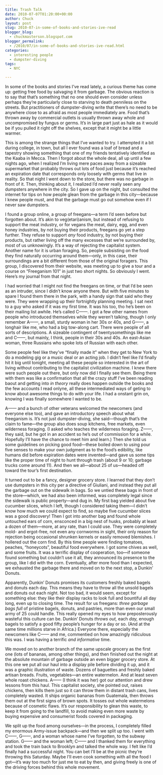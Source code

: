 ```yaml
---
title: Trash Talk
date: 2010-07-07T01:20:00+00:00
author: Chuck
layout: post
slug: 2010-07-in-some-of-books-and-stories-ive-read
blogger_blog:
  - chuckmasterson.blogspot.com
blogger_permalink:
  - /2010/07/in-some-of-books-and-stories-ive-read.html
categories:
  - interesting people
  - dumpster-diving
tags:
  - NYC

---
```


In some of the books and stories I’ve read lately, a curious theme has come up:
getting free food by salvaging it from garbage. The obvious reaction is to say
that that’s something that no one should even consider unless perhaps they’re
particularly close to starving to death penniless on the streets. But
practitioners of dumpster-diving write that there’s no need to be anywhere
close to as afraid as most people immediately are. Food that’s thrown away by
commercial outlets is usually thrown away whole and uncompromised by fungus or
germs. It’s in large part just as hale as it would be if you pulled it right
off the shelves, except that it might be a little warmer.

This is among the strange things that I’ve wanted to try. I attempted it a bit
during college, in town, but all I ever found was a loaf of bread and a
tapestry showing something that one of my friends tentatively identified as the
Kaaba in Mecca. Then I forgot about the whole deal, all up until a few nights
ago, when I realized I’m living mere paces away from a sizeable supermarket
that probably throws out lots of food just because it’s reached an expiration
date that corresponds only loosely with germs that live in reality. So that
night I went down to the store, but there was no garbage in front of it. Then,
thinking about it, I realized I’d never really seen any dumpsters anywhere in
the city. So I gave up on the night, but consulted the internet for tips on how
people glean from the garbage in this city—because I knew people must, and that
the garbage must go out somehow even if I never saw dumpsters.

I found a group online, a group of freegans—a term I’d seen before but
forgotten about. It’s akin to veg(etari)anism, but instead of refusing to
support the meat industry, or for vegans the meat, dairy, egg, and even honey
industries, by not buying their products, freegans go yet a step further. They
refuse to support *any* food industry, by not buying their products, but rather
living off the many excesses that we’re surrounded by, most of us unknowingly.
It’s a way of rejecting the capitalist system. Another name for it is urban
foraging. So, people subsisting on the food they find naturally occurring
around them—only, in this case, their surroundings are a bit different from
those of the original foragers. This group, I discovered from their website,
was meeting up to give a tour and a course on “Freeganism 101” in just two
short nights. So obviously I went. Here’s my journal from that night.

I had worried that I might not find the freegans on time, or that I’d be seen
as an intruder, since I didn’t know anyone there. But with five minutes to
spare I found them there in the park, with a handy sign that said who they
were. They were wrapping up their fortnightly planning meeting. I sat next to a
guy who asked if it was my first time. It was his too, tho he’s been on their
mailing list awhile. He’s called C——. I got a few other names from people who
introduced themselves while they weren’t talking, though I only remember A——, a
small, sturdy woman in her 30s or 40s, and G——, a longhair like me, who had a
big tow-along cart. There were people of all sorts of descriptions. A sizeable
contingent of twentysomethings like me and C——, but mainly, I think, people in
their 30s and 40s. An east-Asian woman, three Russians who spoke lots of
Russian with each other.

Some people feel like they’ve “finally made it” when they get to New York to do
a modeling gig or a music deal or an acting job. I didn’t feel like I’d finally
hit it big until tonight, meeting all these people so interested in the art of
living without contributing to the capitalist civilization machine. I knew
there were such people out there, but only now did I finally see them. Being
there with them was like a confirmation that all the crazy stuff I’ve been
reading baout and getting into *in theory* really does happen outside the books
and the few accounts I read onlyne, all these intermediated ways of geting to
know about awesome things to do with your life. I had a onstant grin on,
knowing I was finally somewhere I wanted to be.

A—— and a bunch of other veterans welcomed the newcomers (and everyone else
too), and gave an introductory speech about what freeganism is. It’s not just
dumpster-diving, she said—though that’s the claim to fame—the group also does
soup kitchens, free markets, even wilderness foraging. (I asked who teaches the
wilderness foraging. Z——, they said, but he got in an accident so he’s out of
commission for a while. Hopefully I’ll have the chance to meet him and learn.)
Then she told us some guidelines on picking good food—these boiled down to
using pour five senses to make your own judgment as to the food’s edibility,
like humans did before expiration dates were invented—and gave us some tips
like the proper time of night to hunt through trash (about 9 or 10; garbage
trucks come around 11). And then we all—about 25 of us—headed off toward the
tour’s first destination.

It turned out to be a fancy, designer grocery store. I learned that they don’t
use dumpsters in this city per a directive of Giuliani, and instead they put
all the garbage out on the sidewalk in bags. So we untied these bags in front
of the store—which, we had also been informed, was completely legal since the
sidewalk is public property—and dug in. My first bag yielded about five
cucumber slices, which I left, though I considered taking them—I didn’t know
how much we could expect to find, so maybe five cucumber slices was a good
discovery! Then I got into another bag and found whole untouched ears of corn,
ensconced in a big nest of husks, probably at least a dozen of them—more, at
any rate, than I could use. They were completely mold- and ergot-free, not even
any cornworms in sight, their only reason for rejection being occasional
shrunken kernels or easily removed blemishes. I hollered out the corn find. By
this time people were finding tomatoes, peaches, “honeycots”, beautiful food
everywhere. I got some chives as well, and some fruits. It was a terrific
display of cooperation, too—if someone found something but couldn’t use it all,
they announced its presence to the group, like I did with the corn. Eventually,
after more food than I expected, we exhausted the garbage there and moved on to
the next stop, a Dunkin’ Donuts.

Apparently, Dunkin’ Donuts promises its customers freshly baked bagels and
donuts each day. This means they have to throw all the unsold bagels and donuts
out each night. Not too bad, it would seem, except for something else: they
like their display racks to look full and bountiful all day long, even up to
closing time. The result for us freegans: *three garbage bags full* of pristine
bagels, donuts, and pastries, more than even our small army of 25 could handle.
This really opened my eyes to how preposterously wasteful this culture can be.
Dunkin’ Donuts *throws out,* each *day,* enough bagels to satisfy a good fifty
people’s hunger for a day or so. (And at the same time millions starve in
Africa.) Everyone there, especially the newcomers like C—— and me, commentied
on how amazingly ridiculous this was. I was having a terrific *and informative*
time.

We moved on to another branch of the same upscale grocery as the first one
(lots of bananas, among other things), and then finished out the night at the
absolute mountain of garbage outside an even bigger grocery store. At this one
we put all our haul into a display pile before dividing it up, and it was a
graphic illustration of waste. Dozens of baguettes and freshly baked artisan
breads. Fruits, vegetables—an entire watermelon. And at least seven whole roast
chickens. A—— (I think it was her) got our attention and drew lessons from this
haul. This capitalist society, she pointed out, raises chickens, then kills
them just so it can throw them in distant trash cans, lives completely wasted.
It ships organic bananas from Guatemala, then throws them out at the first
signs of brown spots. It tosses out whole watermelons because of cosmetic
flaws. It’s our responsibility to glean this waste, to keep it from going to
the landfill, to avoid making even more waste by buying expensive and
consumerist foods covered in packaging.

We split up the food among ourselves—in the process, I completely filled my
enormous Army-issue backpack—and then we split up too. I went with C——, G——,
and a woman whose name I’ve forgotten, to the subway station. G—— and the woman
left; C—— and I thanked them for everything and took the train back to Brooklyn
and talked the whole way. I felt like I’d finally had a successful night. You
can bet I’ll be at the picnic they’re throwing this Saturday. Maybe I’ll even
cook something with all the food I got—it’s way too much for just me to eat by
then, and giving freely is one of the driving forces behind this whole
movement.


